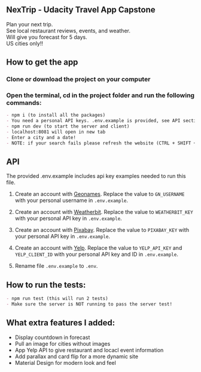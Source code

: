 ## NexTrip - Udacity Travel App Capstone

Plan your next trip.  
See local restaurant reviews, events, and weather.  
Will give you forecast for 5 days.  
US cities only!!

## How to get the app

### Clone or download the project on your computer

### Open the terminal, cd in the project folder and run the following commands:

```markdown
- npm i (to install all the packages)
- You need a personal API keys. .env.example is provided, see API section below for details
- npm run dev (to start the server and client)
- localhost:8081 will open in new tab
- Enter a city and a date!
- NOTE: if your search fails please refresh the website (CTRL + SHIFT + R)
```

## API

The provided .env.example includes api key examples needed to run this file.

1. Create an account with [Geonames](http://www.geonames.org/export/web-services.html).
   Replace the value to `GN_USERNAME` with your personal username in `.env.example`.

2. Create an account with [Weatherbit](https://www.weatherbit.io/account/create).
   Replace the value to `WEATHERBIT_KEY` with your personal API key in `.env.example`.
3. Create an account with [Pixabay](https://pixabay.com/api/docs/).
   Replace the value to `PIXABAY_KEY` with your personal API key in `.env.example`.
4. Create an account with [Yelp](https://www.yelp.com/fusion).
   Replace the value to `YELP_API_KEY` and `YELP_CLIENT_ID` with your personal API key and ID in `.env.example`.
5. Rename file `.env.example` to `.env`.

## How to run the tests:

```markdown
- npm run test (this will run 2 tests)
- Make sure the server is NOT running to pass the server test!
```

## What extra features I added:

- Display countdown in forecast
- Pull an image for cities without images
- App Yelp API to give restaurant and locacl event information
- Add parallax and card flip for a more dynamic site
- Material Design for modern look and feel

